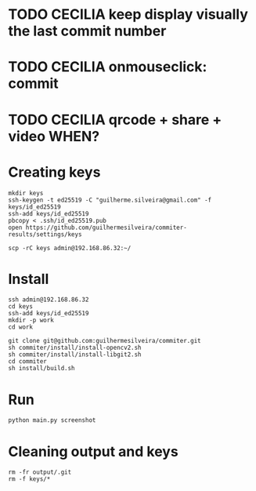 # TODO CECILIA keep display visually the last commit number
# TODO CECILIA onmouseclick: commit
# TODO CECILIA qrcode + share + video WHEN?


# Creating keys

```shell
mkdir keys
ssh-keygen -t ed25519 -C "guilherme.silveira@gmail.com" -f keys/id_ed25519
ssh-add keys/id_ed25519
pbcopy < .ssh/id_ed25519.pub
open https://github.com/guilhermesilveira/commiter-results/settings/keys

scp -rC keys admin@192.168.86.32:~/
```


# Install

```shell
ssh admin@192.168.86.32
cd keys
ssh-add keys/id_ed25519
mkdir -p work
cd work

git clone git@github.com:guilhermesilveira/commiter.git
sh commiter/install/install-opencv2.sh
sh commiter/install/install-libgit2.sh
cd commiter
sh install/build.sh
```

# Run

```shell
python main.py screenshot
```

# Cleaning output and keys

```shell
rm -fr output/.git
rm -f keys/*
```